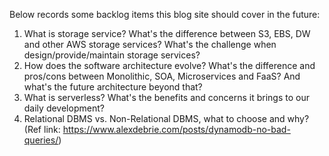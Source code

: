 Below records some backlog items this blog site should cover in the future:

1. What is storage service? What's the difference between S3, EBS, DW and other AWS storage services? What's the challenge when design/provide/maintain storage services?
2. How does the software architecture evolve? What's the difference and pros/cons between Monolithic, SOA, Microservices and FaaS? And what's the future architecture beyond that?
3. What is serverless? What's the benefits and concerns it brings to our daily development?
4. Relational DBMS vs. Non-Relational DBMS, what to choose and why? (Ref link: https://www.alexdebrie.com/posts/dynamodb-no-bad-queries/)